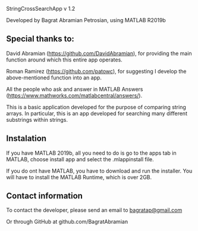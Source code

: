 StringCrossSearchApp v 1.2


Developed by Bagrat Abramian Petrosian, using MATLAB R2019b


Special thanks to:
-

David Abramian (https://github.com/DavidAbramian), for providing the main function around which this entire app operates.

Roman Ramirez (https://github.com/patowc), for suggesting I develop the above-mentioned function into an app.

All the people who ask and answer in MATLAB Answers (https://www.mathworks.com/matlabcentral/answers/).


This is a basic application developed for the purpose of comparing string arrays. In particular, this is an app developed for searching many different substrings within strings.

Instalation
-

If you have MATLAB 2019b, all you need to do is go to the apps tab in MATLAB, choose install app and select the .mlappinstall file.

If you do ont have MATLAB, you have to download and run the installer. You will have to install the MATLAB Runtime, which is over 2GB.

Contact information
-

To contact the developer, please send an email to bagratap@gmail.com

Or through GitHub at github.com/BagratAbramian
